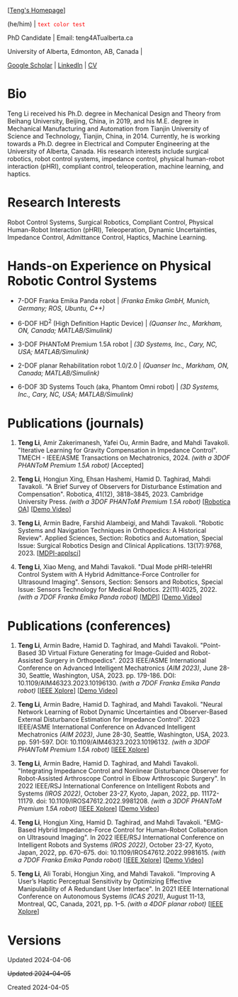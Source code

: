 <!-- # teng4.github.io -->
<!-- Teng Li's Personal Website on GitHub -->
<!-- This content will not appear in the rendered Markdown -->
<!-- # Teng Li's Homepage -->
<!-- ${\color{gray} teng4.github.io}$ -->

[[Teng's Homepage](teng4.github.io)]

<!-- This site was built using [GitHub Pages](https://docs.github.com/en/pages/quickstart#creating-your-website). -->
<!-- This site was built using [GitHub Pages](https://pages.github.com/). -->
<!-- $${\color{red}Welcome \space \color{lightblue}To \space \color{orange}Stackoverflow}$$ -->


<!-- # Teng Li -->
(he/him) | <code style="color : red">text color test</code>

PhD Candidate | Email: teng4ATualberta.ca

University of Alberta, Edmonton, AB, Canada |

[Google Scholar](https://scholar.google.co.uk/citations?user=lY0vLa0AAAAJ&hl=en) | [LinkedIn](https://www.linkedin.com/in/teng4/) | [CV](https://teng4.github.io/teng4_Papers/20240404_TengLi_CV.pdf)

<!-- [CV](https://github.com/teng4/teng4.github.io/blob/aa0a0dfa565b96baf989b564f3b5220ac64e8be8/teng4_Papers/20240404_TengLi_CV.pdf) -->
<!-- [CV2](<a href="teng4_Papers/20240404_TengLi_CV.pdf" class="image fit"><img src="teng4_Papers/flower_tulips00.jpg" alt="" type="application/pdf"></a>) -->
<!-- https://username.github.io/folder/document.pdf -->
<!-- To allow the user to open the pdf in a new window in the browser, you may use the following HTML, where "PDF" points to the link: -->
<!-- <a href="username.github.io/folder/document.pdf" target="_blank">PDF.</a> -->


# Bio
Teng Li received his Ph.D. degree in Mechanical Design and Theory from Beihang University, Beijing, China, in 2019, and his M.E. degree in Mechanical Manufacturing and Automation from Tianjin University of Science and Technology, Tianjin, China, in 2014. Currently, he is working towards a Ph.D. degree in Electrical and Computer Engineering at the University of Alberta, Canada. His research interests include surgical robotics, robot control systems, impedance control, physical human-robot interaction (pHRI), compliant control, teleoperation, machine learning, and haptics.


# Research Interests
Robot Control Systems, Surgical Robotics, Compliant Control, Physical Human-Robot Interaction (pHRI), Teleoperation, Dynamic Uncertainties, Impedance Control, Admittance Control, Haptics, Machine Learning.


#  Hands-on Experience on Physical Robotic Control Systems
+ 7-DOF Franka Emika Panda robot | _(Franka Emika GmbH, Munich, Germany; ROS, Ubuntu, C++)_

- 6-DOF HD<sup>2</sup> (High Definition Haptic Device) | _(Quanser Inc., Markham, ON, Canada; MATLAB/Simulink)_

* 3-DOF PHANToM Premium 1.5A robot | _(3D Systems, Inc., Cary, NC, USA; MATLAB/Simulink)_

* 2-DOF planar Rehabilitation robot 1.0/2.0 | _(Quanser Inc., Markham, ON, Canada; MATLAB/Simulink)_

* 6-DOF 3D Systems Touch (aka, Phantom Omni robot) | _(3D Systems, Inc., Cary, NC, USA; MATLAB/Simulink)_


# Publications (journals)
1. **Teng Li**, Amir Zakerimanesh, Yafei Ou, Armin Badre, and Mahdi Tavakoli. "Iterative Learning for Gravity Compensation in Impedance Control". TMECH - IEEE/ASME Transactions on Mechatronics, 2024. _(with a 3DOF PHANToM Premium 1.5A robot)_ [Accepted]

1. **Teng Li**, Hongjun Xing, Ehsan Hashemi, Hamid D. Taghirad, Mahdi Tavakoli. "A Brief Survey of Observers for Disturbance Estimation and Compensation". Robotica, 41(12), 3818–3845, 2023. Cambridge University Press. _(with a 3DOF PHANToM Premium 1.5A robot)_ [[Robotica OA](https://doi.org/10.1017/S0263574723001091)] [[Demo Video](https://www.youtube.com/watch?v=6ePnym57jPU)]

1. **Teng Li**, Armin Badre, Farshid Alambeigi, and Mahdi Tavakoli. "Robotic Systems and Navigation Techniques in Orthopedics: A Historical Review". Applied Sciences, Section: Robotics and Automation, Special Issue: Surgical Robotics Design and Clinical Applications. 13(17):9768, 2023. [[MDPI-applsci](https://www.mdpi.com/2076-3417/13/17/9768)]

1. **Teng Li**, Xiao Meng, and Mahdi Tavakoli. "Dual Mode pHRI-teleHRI Control System with A Hybrid Admittance-Force Controller for Ultrasound Imaging". Sensors, Section: Sensors and Robotics, Special Issue: Sensors Technology for Medical Robotics. 22(11):4025, 2022.   _(with a 7DOF Franka Emika Panda robot)_ [[MDPI](https://www.mdpi.com/1424-8220/22/11/4025/htm)] [[Demo Video](https://youtu.be/NkqlawDmJrM)]


# Publications (conferences)
1. **Teng Li**, Armin Badre, Hamid D. Taghirad, and Mahdi Tavakoli. "Point-Based 3D Virtual Fixture Generating for Image-Guided and Robot-Assisted Surgery in Orthopedics". 2023 IEEE/ASME International Conference on Advanced Intelligent Mechatronics _(AIM 2023)_, June 28-30, Seattle, Washington, USA, 2023. pp. 179-186. DOI: 10.1109/AIM46323.2023.10196130. _(with a 7DOF Franka Emika Panda robot)_ [[IEEE Xplore](https://ieeexplore.ieee.org/document/10196130)] [[Demo Video](https://youtu.be/ROSREHC9zU0)]

1. **Teng Li**, Armin Badre, Hamid D. Taghirad, and Mahdi Tavakoli. "Neural Network Learning of Robot Dynamic Uncertainties and Observer-Based External Disturbance Estimation for Impedance Control". 2023 IEEE/ASME International Conference on Advanced Intelligent Mechatronics _(AIM 2023)_, June 28-30, Seattle, Washington, USA, 2023. pp. 591-597. DOI: 10.1109/AIM46323.2023.10196132. _(with a 3DOF PHANToM Premium 1.5A robot)_ [[IEEE Xplore](https://ieeexplore.ieee.org/document/10196132)]

1. **Teng Li**, Armin Badre, Hamid D. Taghirad, and Mahdi Tavakoli. "Integrating Impedance Control and Nonlinear Disturbance Observer for Robot-Assisted Arthroscope Control in Elbow Arthroscopic Surgery". In 2022 IEEE/RSJ International Conference on Intelligent Robots and Systems _(IROS 2022)_, October 23-27, Kyoto, Japan, 2022, pp. 11172-11179. doi: 10.1109/IROS47612.2022.9981208. _(with a 3DOF PHANToM Premium 1.5A robot)_ [[IEEE Xplore](https://ieeexplore.ieee.org/document/9981208)] [[Demo Video](https://youtu.be/f54Iah0yuWk)]

1. **Teng Li**, Hongjun Xing, Hamid D. Taghirad, and Mahdi Tavakoli. "EMG-Based Hybrid Impedance-Force Control for Human-Robot Collaboration on Ultrasound Imaging". In 2022 IEEE/RSJ International Conference on Intelligent Robots and Systems _(IROS 2022)_, October 23-27, Kyoto, Japan, 2022, pp. 670-675. doi: 10.1109/IROS47612.2022.9981615. _(with a 7DOF Franka Emika Panda robot)_ [[IEEE Xplore](https://ieeexplore.ieee.org/document/9981615)] [[Demo Video](https://youtu.be/kgMYiFkA3qk)]

1. **Teng Li**, Ali Torabi, Hongjun Xing, and Mahdi Tavakoli. "Improving A User’s Haptic Perceptual Sensitivity by Optimizing Effective Manipulability of A Redundant User Interface". In 2021 IEEE International Conference on Autonomous Systems _(ICAS 2021)_, August 11-13, Montreal, QC, Canada, 2021, pp. 1–5. _(with a 4DOF planar robot)_ [[IEEE Xplore](https://ieeexplore.ieee.org/abstract/document/9551140)]


# Versions
Updated 2024-04-06

~~Updated 2024-04-05~~

Created 2024-04-05
